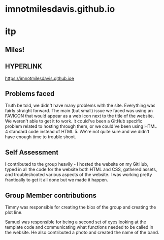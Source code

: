 # imnotmilesdavis.github.io

# itp

## Miles!

## HYPERLINK

https://imnotmilesdavis.github.ioe

## Problems faced

Truth be told, we didn't have many problems with the site. Everything was fairly straight forward. The main (but small) issue we faced was using an FAVICON that would appear as a web icon next to the title of the website. We weren't able to get it to work. It could've been a GitHub specific problem related to hosting through them, or we could've been using HTML 4 standard code instead of HTML 5. We're not quite sure and we didn't have enough time to trouble shoot.

## Self Assessment

I contributed to the group heavily - I hosted the website on my GitHub, typed in all the code for the website both HTML and CSS, gathered assets, and troubleshooted various aspects of the website. I was working pretty frantically to get it all done but we made it happen.

## Group Member contributions

Timmy was responsible for creating the bios of the group and creating the plot line.

Samuel was responsible for being a second set of eyes looking at the template code and communicating what functions needed to be called in the website. He also contributed a photo and created the name of the band.
